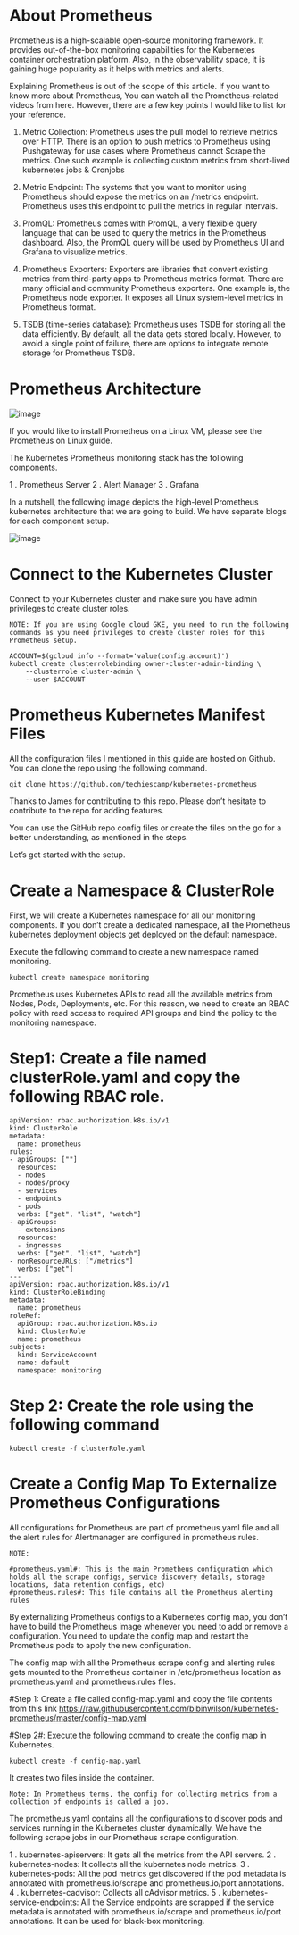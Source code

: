 # About Prometheus

Prometheus is a high-scalable open-source monitoring framework. It provides out-of-the-box monitoring capabilities for the Kubernetes container orchestration platform. Also, In the observability space, it is gaining huge popularity as it helps with metrics and alerts.

Explaining Prometheus is out of the scope of this article. If you want to know more about Prometheus, You can watch all the Prometheus-related videos from here. However, there are a few key points I would like to list for your reference.

1. Metric Collection: Prometheus uses the pull model to retrieve metrics over HTTP. There is an option to push metrics to Prometheus using Pushgateway for use cases where Prometheus cannot Scrape the metrics. One such example is collecting custom metrics from short-lived kubernetes jobs & Cronjobs

2. Metric Endpoint: The systems that you want to monitor using Prometheus should expose the metrics on an /metrics endpoint. Prometheus uses this endpoint to pull the metrics in regular intervals.

3. PromQL: Prometheus comes with PromQL, a very flexible query language that can be used to query the metrics in the Prometheus dashboard. Also, the PromQL query will be used by Prometheus UI and Grafana to visualize metrics.

4. Prometheus Exporters: Exporters are libraries that convert existing metrics from third-party apps to Prometheus metrics format. There are many official and community Prometheus exporters. One example is, the Prometheus node exporter. It exposes all Linux system-level metrics in Prometheus format.

5. TSDB (time-series database): Prometheus uses TSDB for storing all the data efficiently. By default, all the data gets stored locally. However, to avoid a single point of failure, there are options to integrate remote storage for Prometheus TSDB.


# Prometheus Architecture

![image](https://user-images.githubusercontent.com/86851766/203935390-3fc54b49-584e-40a3-a56a-37fdc0a36fe9.png)

If you would like to install Prometheus on a Linux VM, please see the Prometheus on Linux guide.

The Kubernetes Prometheus monitoring stack has the following components.

1 . Prometheus Server
2 . Alert Manager
3 . Grafana

In a nutshell, the following image depicts the high-level Prometheus kubernetes architecture that we are going to build. We have separate blogs for each component setup.

![image](https://user-images.githubusercontent.com/86851766/203937769-9849e570-a8b9-4110-90dd-cb4c3079ae6b.png)

# Connect to the Kubernetes Cluster

Connect to your Kubernetes cluster and make sure you have admin privileges to create cluster roles.

```
NOTE: If you are using Google cloud GKE, you need to run the following commands as you need privileges to create cluster roles for this Prometheus setup.
```

```
ACCOUNT=$(gcloud info --format='value(config.account)')
kubectl create clusterrolebinding owner-cluster-admin-binding \
    --clusterrole cluster-admin \
    --user $ACCOUNT
```

# Prometheus Kubernetes Manifest Files

All the configuration files I mentioned in this guide are hosted on Github. You can clone the repo using the following command.

```
git clone https://github.com/techiescamp/kubernetes-prometheus
```

Thanks to James for contributing to this repo. Please don’t hesitate to contribute to the repo for adding features.

You can use the GitHub repo config files or create the files on the go for a better understanding, as mentioned in the steps.

Let’s get started with the setup.

# Create a Namespace & ClusterRole

First, we will create a Kubernetes namespace for all our monitoring components. If you don’t create a dedicated namespace, all the Prometheus kubernetes deployment objects get deployed on the default namespace.

Execute the following command to create a new namespace named monitoring.

```
kubectl create namespace monitoring
```

Prometheus uses Kubernetes APIs to read all the available metrics from Nodes, Pods, Deployments, etc. For this reason, we need to create an RBAC policy with read access to required API groups and bind the policy to the monitoring namespace.

# Step1: Create a file named clusterRole.yaml and copy the following RBAC role.

```
apiVersion: rbac.authorization.k8s.io/v1
kind: ClusterRole
metadata:
  name: prometheus
rules:
- apiGroups: [""]
  resources:
  - nodes
  - nodes/proxy
  - services
  - endpoints
  - pods
  verbs: ["get", "list", "watch"]
- apiGroups:
  - extensions
  resources:
  - ingresses
  verbs: ["get", "list", "watch"]
- nonResourceURLs: ["/metrics"]
  verbs: ["get"]
---
apiVersion: rbac.authorization.k8s.io/v1
kind: ClusterRoleBinding
metadata:
  name: prometheus
roleRef:
  apiGroup: rbac.authorization.k8s.io
  kind: ClusterRole
  name: prometheus
subjects:
- kind: ServiceAccount
  name: default
  namespace: monitoring
```

# Step 2: Create the role using the following command

```
kubectl create -f clusterRole.yaml
```

# Create a Config Map To Externalize Prometheus Configurations

All configurations for Prometheus are part of prometheus.yaml file and all the alert rules for Alertmanager are configured in prometheus.rules.

```
NOTE:

#prometheus.yaml#: This is the main Prometheus configuration which holds all the scrape configs, service discovery details, storage locations, data retention configs, etc)
#prometheus.rules#: This file contains all the Prometheus alerting rules
```

By externalizing Prometheus configs to a Kubernetes config map, you don’t have to build the Prometheus image whenever you need to add or remove a configuration. You need to update the config map and restart the Prometheus pods to apply the new configuration.

The config map with all the Prometheus scrape config and alerting rules gets mounted to the Prometheus container in /etc/prometheus location as prometheus.yaml and prometheus.rules files.

#Step 1: Create a file called config-map.yaml and copy the file contents from this link https://raw.githubusercontent.com/bibinwilson/kubernetes-prometheus/master/config-map.yaml

#Step 2#: Execute the following command to create the config map in Kubernetes.

```
kubectl create -f config-map.yaml
```

It creates two files inside the container.

```
Note: In Prometheus terms, the config for collecting metrics from a collection of endpoints is called a job.
```

The prometheus.yaml contains all the configurations to discover pods and services running in the Kubernetes cluster dynamically. We have the following scrape jobs in our Prometheus scrape configuration.

1 . kubernetes-apiservers: It gets all the metrics from the API servers.
2 . kubernetes-nodes: It collects all the kubernetes node metrics.
3 . kubernetes-pods: All the pod metrics get discovered if the pod metadata is annotated with prometheus.io/scrape and prometheus.io/port annotations.
4 . kubernetes-cadvisor: Collects all cAdvisor metrics.
5 . kubernetes-service-endpoints: All the Service endpoints are scrapped if the service metadata is annotated with prometheus.io/scrape and prometheus.io/port annotations. It can be used for black-box monitoring.

